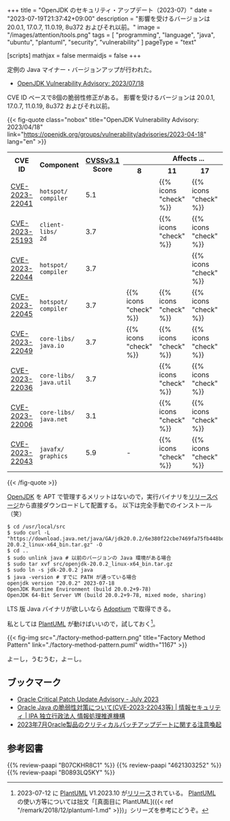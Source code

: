 +++
title = "OpenJDK のセキュリティ・アップデート（2023-07）"
date =  "2023-07-19T21:37:42+09:00"
description = "影響を受けるバージョンは 20.0.1, 17.0.7, 11.0.19, 8u372 およびそれ以前。"
image = "/images/attention/tools.png"
tags  = [ "programming", "language", "java", "ubuntu", "plantuml", "security", "vulnerability" ]
pageType = "text"

[scripts]
  mathjax = false
  mermaidjs = false
+++

定例の Java マイナー・バージョンアップが行われた。

- [OpenJDK Vulnerability Advisory: 2023/07/18](https://openjdk.org/groups/vulnerability/advisories/2023-07-18)

CVE ID ベースで8個の脆弱性修正がある。
影響を受けるバージョンは 20.0.1, 17.0.7, 11.0.19, 8u372 およびそれ以前。

{{< fig-quote class="nobox" title="OpenJDK Vulnerability Advisory: 2023/04/18" link="https://openjdk.org/groups/vulnerability/advisories/2023-04-18" lang="en" >}}
<table class="risk-matrix center smaller" summary="Risk matrix">
<tr>
<th rowspan="2">CVE ID</th>
<th rowspan="2">Component</th>
<th rowspan="2"><a href="https://www.first.org/cvss/">CVSSv3.1</a><br>Score</th>
<th colspan="7">Affects ...</th>
</tr>
<tr>
<th>8</th>
<th>11</th>
<th>17</th>
<th>20</th>
</tr>

<tr>
<td style="text-align:left;"><a href="https://nvd.nist.gov/vuln/detail/CVE-2023-22041">CVE-2023-22041</a></td>
<td style="text-align:left;"><code>hotspot/<br>compiler</code></td>
<td>5.1</td>
<td></td>
<td>{{% icons "check" %}}</td>
<td>{{% icons "check" %}}</td>
<td>{{% icons "check" %}}</td>
</tr>

<tr>
<td style="text-align:left;"><a href="https://nvd.nist.gov/vuln/detail/CVE-2023-25193">CVE-2023-25193</a></td>
<td style="text-align:left;"><code>client-libs/<br>2d</code></td>
<td>3.7</td>
<td></td>
<td>{{% icons "check" %}}</td>
<td>{{% icons "check" %}}</td>
<td>{{% icons "check" %}}</td>
</tr>

<tr>
<td style="text-align:left;"><a href="https://nvd.nist.gov/vuln/detail/CVE-2023-22044">CVE-2023-22044</a></td>
<td style="text-align:left;"><code>hotspot/<br>compiler</code></td>
<td>3.7</td>
<td></td>
<td></td>
<td>{{% icons "check" %}}</td>
<td>{{% icons "check" %}}</td>
</tr>

<tr>
<td style="text-align:left;"><a href="https://nvd.nist.gov/vuln/detail/CVE-2023-22045">CVE-2023-22045</a></td>
<td style="text-align:left;"><code>hotspot/<br>compiler</code></td>
<td>3.7</td>
<td>{{% icons "check" %}}</td>
<td>{{% icons "check" %}}</td>
<td>{{% icons "check" %}}</td>
<td>{{% icons "check" %}}</td>
</tr>

<tr>
<td style="text-align:left;"><a href="https://nvd.nist.gov/vuln/detail/CVE-2023-22049">CVE-2023-22049</a></td>
<td style="text-align:left;"><code>core-libs/<br>java.io</code></td>
<td>3.7</td>
<td>{{% icons "check" %}}</td>
<td>{{% icons "check" %}}</td>
<td>{{% icons "check" %}}</td>
<td>{{% icons "check" %}}</td>
</tr>

<tr>
<td style="text-align:left;"><a href="https://nvd.nist.gov/vuln/detail/CVE-2023-22036">CVE-2023-22036</a></td>
<td style="text-align:left;"><code>core-libs/<br>java.util</code></td>
<td>3.7</td>
<td></td>
<td>{{% icons "check" %}}</td>
<td>{{% icons "check" %}}</td>
<td>{{% icons "check" %}}</td>
</tr>

<tr>
<td style="text-align:left;"><a href="https://nvd.nist.gov/vuln/detail/CVE-2023-22006">CVE-2023-22006</a></td>
<td style="text-align:left;"><code>core-libs/<br>java.net</code></td>
<td>3.1</td>
<td></td>
<td>{{% icons "check" %}}</td>
<td>{{% icons "check" %}}</td>
<td>{{% icons "check" %}}</td>
</tr>

<tr>
<td style="text-align:left;"><a href="https://nvd.nist.gov/vuln/detail/CVE-2023-22043">CVE-2023-22043</a></td>
<td style="text-align:left;"><code>javafx/<br>graphics</code></td>
<td>5.9</td>
<td>-</td>
<td>{{% icons "check" %}}</td>
<td>{{% icons "check" %}}</td>
<td>{{% icons "check" %}}</td>
</tr>

</table>
{{< /fig-quote >}}

[OpenJDK] を APT で管理するメリットはないので，実行バイナリを[リリースページ](https://jdk.java.net/20/)から直接ダウンロードして配置する。
以下は完全手動でのインストール（笑）

```text
$ cd /usr/local/src
$ sudo curl -L "https://download.java.net/java/GA/jdk20.0.2/6e380f22cbe7469fa75fb448bd903d8e/9/GPL/openjdk-20.0.2_linux-x64_bin.tar.gz" -O
$ cd ..
$ sudo unlink java # 以前のバージョンの Java 環境がある場合
$ sudo tar xvf src/openjdk-20.0.2_linux-x64_bin.tar.gz
$ sudo ln -s jdk-20.0.2 java
$ java -version # すでに PATH が通っている場合
openjdk version "20.0.2" 2023-07-18
OpenJDK Runtime Environment (build 20.0.2+9-78)
OpenJDK 64-Bit Server VM (build 20.0.2+9-78, mixed mode, sharing)
```

LTS 版 Java バイナリが欲しいなら [Adoptium](https://adoptium.net/) で取得できる。

私としては [PlantUML] が動けばいいので，試しておく[^puml1]。

[^puml1]: 2023-07-12 に [PlantUML] V1.2023.10 が[リリース](http://plantuml.com/changes)されている。 [PlantUML] の使い方等については拙文「[真面目に PlantUML]({{< ref "/remark/2018/12/plantuml-1.md" >}})」シリーズを参考にどうぞ。

{{< fig-img src="./factory-method-pattern.png" title="Factory Method Pattern" link="./factory-method-pattern.puml" width="1167" >}}

よーし，うむうむ，よーし。

## ブックマーク

- [Oracle Critical Patch Update Advisory - July 2023](https://www.oracle.com/security-alerts/cpujul2023.html)
- [Oracle Java の脆弱性対策について(CVE-2023-22043等) | 情報セキュリティ | IPA 独立行政法人 情報処理推進機構](https://www.ipa.go.jp/security/security-alert/2023/0719-jre.html)
- [2023年7月Oracle製品のクリティカルパッチアップデートに関する注意喚起](https://www.jpcert.or.jp/at/2023/at230012.html)

[OpenJDK]: http://openjdk.java.net/
[Adoptium]: https://adoptium.net/
[Ubuntu]: https://www.ubuntu.com/ "The leading operating system for PCs, IoT devices, servers and the cloud | Ubuntu"
[PlantUML]: http://plantuml.com/ "Open-source tool that uses simple textual descriptions to draw UML diagrams."

## 参考図書

{{% review-paapi "B07CKHR8C1" %}} <!-- Spring Data JPAプログラミング入門 -->
{{% review-paapi "4621303252" %}} <!-- Effective Java 第3版 -->
{{% review-paapi "B0893LQ5KY" %}} <!-- Spring Boot 2 入門 -->
